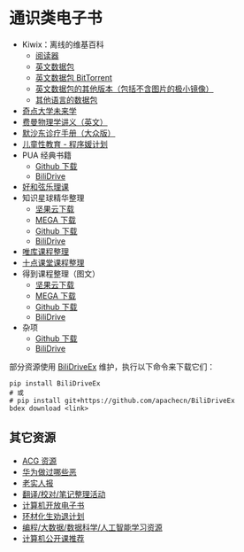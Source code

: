 <!---
title: 通识类电子书
date: 2018-08-28 11:39:58
--->

# 通识类电子书

<!--ixinzhi-->

+   Kiwix：离线的维基百科
    +   [阅读器](https://download.kiwix.org/release/kiwix-desktop/kiwix-desktop_windows_x64.zip)
    +   [英文数据包](http://download.kiwix.org/zim/wikipedia_zh_all.zim)
    +   [英文数据包 BitTorrent](http://download.kiwix.org/zim/wikipedia_zh_all.zim.torrent)
    +   [英文数据包的其他版本（包括不含图片的极小镜像）](https://wiki.kiwix.org/wiki/Content/zh-cn)
    +   [其他语言的数据包](https://wiki.kiwix.org/wiki/Content_in_all_languages/zh-cn)
+   [奇点大学未来学](https://www.youtube.com/playlist?list=PLACCF3215D88BB174)
+   [费曼物理学讲义（英文）](http://www.feynmanlectures.caltech.edu/)
+   [默沙东诊疗手册（大众版）](https://www.msdmanuals.cn/%E9%A6%96%E9%A1%B5)
+   [儿童性教育 - 程序媛计划](https://www.cxy61.com/girl/child_sexual_education/index.html)
+   PUA 经典书籍
    +   [Github 下载](https://github.com/ixinzhi/pua-books)
    +   [BiliDrive](http://it-ebooks.flygon.net/pua-books/)
+   [好和弦乐理课](https://space.bilibili.com/320772967/#/channel/detail?cid=48421)
+   知识星球精华整理
    +   [坚果云下载](https://www.jianguoyun.com/p/DQpJInIQxrzlBxii5s8C)
    +   [MEGA 下载](https://mega.nz/#F!GREXQaLb!9X0Fw5BQXZVb2UUj8kBBRg)
    +   [Github 下载](http://it-ebooks.flygon.net/zsxq/)
    +   [BiliDrive](http://it-ebooks.flygon.net/zsxq-bilidrive/)
+   [唯库课程整理](http://it-ebooks.flygon.net/%E5%94%AF%E5%BA%93/)
+   [十点课堂课程整理](http://it-ebooks.flygon.net/%E5%8D%81%E7%82%B9%E8%AF%BE%E5%A0%82/)
+   得到课程整理（图文）
    +   [坚果云下载](https://www.jianguoyun.com/p/DT3lFq0QxrzlBxjOntEC)
    +   [MEGA 下载](https://mega.nz/#F!SdFBVI4a!HZUl5GLpkZrRC7vs1DXRaw)
    +   [Github 下载](http://it-ebooks.flygon.net/igetget/)
    +   [BiliDrive](http://it-ebooks.flygon.net/igetget-bilidrive/)
+   杂项
    +   [Github 下载](https://github.com/ixinzhi/misc)
    +   [BiliDrive](http://it-ebooks.flygon.net/genenral-misc-bilidrive/)

<!--endixinzhi-->

部分资源使用 [BiliDriveEx](https://github.com/apachecn/BiliDriveEx) 维护，执行以下命令来下载它们：

```
pip install BiliDriveEx
# 或
# pip install git+https://github.com/apachecn/BiliDriveEx
bdex download <link>
```

## 其它资源

+   [ACG 资源](https://it-ebooks.flygon.net/acg/)
+   [华为做过哪些恶](https://github.com/evil-huawei/evil-huawei)
+   [老实人报](https://zhuanlan.zhihu.com/plain-dealer)
+   [翻译/校对/笔记整理活动](https://home.apachecn.org/translate/)
+   [计算机开放电子书](https://it-ebooks.flygon.net/)
+   [环材化生劝退计划](https://home.apachecn.org/docs/%E7%8E%AF%E6%9D%90%E5%8C%96%E7%94%9F%E5%8A%9D%E9%80%80/)
+   [编程/大数据/数据科学/人工智能学习资源](https://home.apachecn.org/docs/)
+   [计算机公开课推荐](https://github.com/apachecn/awesome-cs-courses-zh)
